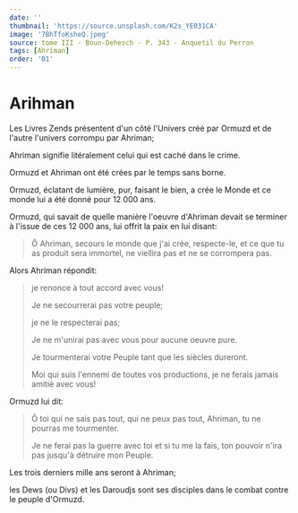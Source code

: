 ```yaml
---
date: ''
thumbnail: 'https://source.unsplash.com/K2s_YE031CA'
image: '7BhTfoKsheQ.jpeg'
source: tome III - Boun-Dehesch - P. 343 - Anquetil du Perron
tags: [Ahriman]
order: '01'
---
```


# Arihman

Les Livres Zends présentent d'un côté l'Univers créé par Ormuzd et de l'autre l'univers corrompu par Ahriman;

Ahriman signifie litéralement celui qui est caché dans le crime.

Ormuzd et Ahriman ont été crées par le temps sans borne.

Ormuzd, éclatant de lumière, pur, faisant le bien, a crée le Monde et ce monde lui a été donné pour 12 000 ans.

Ormuzd, qui savait de quelle manière l'oeuvre d'Ahriman devait se terminer à l'issue de ces 12 000 ans, lui offrit la paix en lui disant:

> Ô Ahriman, secours le monde que j'ai crée, respecte-le, et ce que tu as produit sera immortel, ne viellira pas et ne se corrompera pas.

Alors Ahriman répondit:

> je renonce à tout accord avec vous!
>
> Je ne secourrerai pas votre peuple;
>
> je ne le respecterai pas;
>
> Je ne m'unirai pas avec vous pour aucune oeuvre pure.
>
> Je tourmenterai votre Peuple tant que les siècles dureront.
>
> Moi qui suis l'ennemi de toutes vos productions, je ne ferais jamais amitié avec vous!

Ormuzd lui dit:

> Ô toi qui ne sais pas tout, qui ne peux pas tout, Ahriman, tu ne pourras me tourmenter.
>
> Je ne ferai pas la guerre avec toi et si tu me la fais, ton pouvoir n'ira pas jusqu'à détruire mon Peuple.

Les trois derniers mille ans seront à Ahriman;

les Dews (ou Divs) et les Daroudjs sont ses disciples dans le combat contre le peuple d'Ormuzd.
